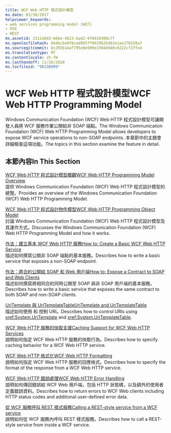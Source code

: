 ```yaml
---
title: WCF Web HTTP 程式設計模型
ms.date: 03/30/2017
helpviewer_keywords:
- web services programming model [WCF]
- POX
- REST
ms.assetid: 2312a8d3-b66e-4623-ba42-978434300c7f
ms.openlocfilehash: 644bcba9f8ced965ff962962bd83e1ae170159a7
ms.sourcegitcommit: bc293b14af795e0e999e3304dd40c0222cf2ffe4
ms.translationtype: MT
ms.contentlocale: zh-TW
ms.lasthandoff: 11/26/2020
ms.locfileid: "96238999"
---
```

# <a name="wcf-web-http-programming-model"></a><span data-ttu-id="b2740-102">WCF Web HTTP 程式設計模型</span><span class="sxs-lookup"><span data-stu-id="b2740-102">WCF Web HTTP Programming Model</span></span>

<span data-ttu-id="b2740-103">Windows Communication Foundation (WCF) Web HTTP 程式設計模型可讓開發人員將 WCF 服務作業公開給非 SOAP 端點。</span><span class="sxs-lookup"><span data-stu-id="b2740-103">The Windows Communication Foundation (WCF) Web HTTP Programming Model allows developers to expose WCF service operations to non-SOAP endpoints.</span></span> <span data-ttu-id="b2740-104">本章節中的主題會詳細檢查這項功能。</span><span class="sxs-lookup"><span data-stu-id="b2740-104">The topics in this section examine the feature in detail.</span></span>  
  
## <a name="in-this-section"></a><span data-ttu-id="b2740-105">本節內容</span><span class="sxs-lookup"><span data-stu-id="b2740-105">In This Section</span></span>  

 [<span data-ttu-id="b2740-106">WCF Web HTTP 程式設計模型概觀</span><span class="sxs-lookup"><span data-stu-id="b2740-106">WCF Web HTTP Programming Model Overview</span></span>](wcf-web-http-programming-model-overview.md)  
 <span data-ttu-id="b2740-107">提供 Windows Communication Foundation (WCF) Web HTTP 程式設計模型的總覽。</span><span class="sxs-lookup"><span data-stu-id="b2740-107">Provides an overview of the Windows Communication Foundation (WCF) Web HTTP Programming Model.</span></span>  
  
 [<span data-ttu-id="b2740-108">WCF Web HTTP 程式設計物件模型</span><span class="sxs-lookup"><span data-stu-id="b2740-108">WCF Web HTTP Programming Object Model</span></span>](wcf-web-http-programming-object-model.md)  
 <span data-ttu-id="b2740-109">討論 Windows Communication Foundation (WCF) Web HTTP 程式設計模型及其運作方式。</span><span class="sxs-lookup"><span data-stu-id="b2740-109">Discusses the Windows Communication Foundation (WCF) Web HTTP Programming Model and how it works.</span></span>  
  
 [<span data-ttu-id="b2740-110">作法：建立基本 WCF Web HTTP 服務</span><span class="sxs-lookup"><span data-stu-id="b2740-110">How to: Create a Basic WCF Web HTTP Service</span></span>](how-to-create-a-basic-wcf-web-http-service.md)  
 <span data-ttu-id="b2740-111">描述如何撰寫公開非 SOAP 端點的基本服務。</span><span class="sxs-lookup"><span data-stu-id="b2740-111">Describes how to write a basic service that exposes a non-SOAP endpoint.</span></span>  
  
 [<span data-ttu-id="b2740-112">作法：將合約公開給 SOAP 和 Web 用戶端</span><span class="sxs-lookup"><span data-stu-id="b2740-112">How to: Expose a Contract to SOAP and Web Clients</span></span>](how-to-expose-a-contract-to-soap-and-web-clients.md)  
 <span data-ttu-id="b2740-113">描述如何撰寫將相同合約同時公開至 SOAP 與非 SOAP 用戶端的基本服務。</span><span class="sxs-lookup"><span data-stu-id="b2740-113">Describes how to write a basic service that exposes the same contract to both SOAP and non-SOAP clients.</span></span>  
  
 [<span data-ttu-id="b2740-114">UriTemplate 與 UriTemplateTable</span><span class="sxs-lookup"><span data-stu-id="b2740-114">UriTemplate and UriTemplateTable</span></span>](uritemplate-and-uritemplatetable.md)  
 <span data-ttu-id="b2740-115">描述如何使用  和 控制 URI。</span><span class="sxs-lookup"><span data-stu-id="b2740-115">Describes how to control URIs using <xref:System.UriTemplate> and <xref:System.UriTemplateTable>.</span></span>  
  
 [<span data-ttu-id="b2740-116">WCF Web HTTP 服務的快取支援</span><span class="sxs-lookup"><span data-stu-id="b2740-116">Caching Support for WCF Web HTTP Services</span></span>](caching-support-for-wcf-web-http-services.md)  
 <span data-ttu-id="b2740-117">說明如何指定 WCF Web HTTP 服務的快取行為。</span><span class="sxs-lookup"><span data-stu-id="b2740-117">Describes how to specify caching behavior for a WCF Web HTTP service.</span></span>  
  
 [<span data-ttu-id="b2740-118">WCF Web HTTP 格式化</span><span class="sxs-lookup"><span data-stu-id="b2740-118">WCF Web HTTP Formatting</span></span>](wcf-web-http-formatting.md)  
 <span data-ttu-id="b2740-119">說明如何指定 WCF Web HTTP 服務的回應格式。</span><span class="sxs-lookup"><span data-stu-id="b2740-119">Describes how to specify the format of the response from a WCF Web HTTP service.</span></span>  
  
 [<span data-ttu-id="b2740-120">WCF Web HTTP 錯誤處理</span><span class="sxs-lookup"><span data-stu-id="b2740-120">WCF Web HTTP Error Handling</span></span>](wcf-web-http-error-handling.md)  
 <span data-ttu-id="b2740-121">說明如何傳回錯誤給 WCF Web 用戶端，包括 HTTP 狀態碼，以及額外的使用者定義錯誤資料。</span><span class="sxs-lookup"><span data-stu-id="b2740-121">Describes how to return errors to WCF Web clients including HTTP status codes and additional user-defined error data.</span></span>  
  
 [<span data-ttu-id="b2740-122">從 WCF 服務呼叫 REST 樣式服務</span><span class="sxs-lookup"><span data-stu-id="b2740-122">Calling a REST-style service from a WCF service</span></span>](calling-a-rest-style-service-from-a-wcf-service.md)  
 <span data-ttu-id="b2740-123">說明如何從 WCF 服務內呼叫 REST 樣式服務。</span><span class="sxs-lookup"><span data-stu-id="b2740-123">Describes how to call a REST-style service from inside a WCF service.</span></span>
